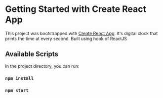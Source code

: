 # Getting Started with Create React App

This project was bootstrapped with [Create React App](https://github.com/facebook/create-react-app).
It's digital clock that prints the time at every second. 
Built using hook of ReactJS
## Available Scripts

In the project directory, you can run:
### `npm install`
### `npm start`
